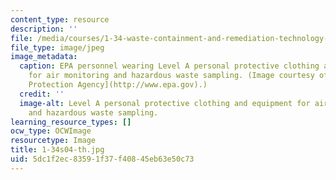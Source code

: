 ```yaml
---
content_type: resource
description: ''
file: /media/courses/1-34-waste-containment-and-remediation-technology-spring-2004/5dc1f2ec83591f37f40845eb63e50c73_1-34s04-th.jpg
file_type: image/jpeg
image_metadata:
  caption: EPA personnel wearing Level A personal protective clothing and equipment
    for air monitoring and hazardous waste sampling. (Image courtesy of [U.S. Environmental
    Protection Agency](http://www.epa.gov).)
  credit: ''
  image-alt: Level A personal protective clothing and equipment for air monitoring
    and hazardous waste sampling.
learning_resource_types: []
ocw_type: OCWImage
resourcetype: Image
title: 1-34s04-th.jpg
uid: 5dc1f2ec-8359-1f37-f408-45eb63e50c73
---
```

